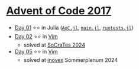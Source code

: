 # [Advent of Code 2017](https://adventofcode.com/2017)

- [Day 01](https://adventofcode.com/2017/day/1) ⭐⭐ in Julia
  ([`AoC.jl`](day-01-julia/src/AoC.jl),
  [`main.jl`](day-01-julia/src/main.jl),
  [`runtests.jl`](day-01-julia/test/runtests.jl))
- [Day 02](https://adventofcode.com/2017/day/2) ⭐⭐ in
  [Vim](../vim/2017/day-02/aoc.vim)
  - solved at [SoCraTes 2024](https://www.socrates-conference.de)
- [Day 05](https://adventofcode.com/2017/day/5) ⭐⭐ in
  [Vim](../vim/2017/day-05/aoc.vim)
  - solved at [inovex](https://www.inovex.de/) Sommerplenum 2024
